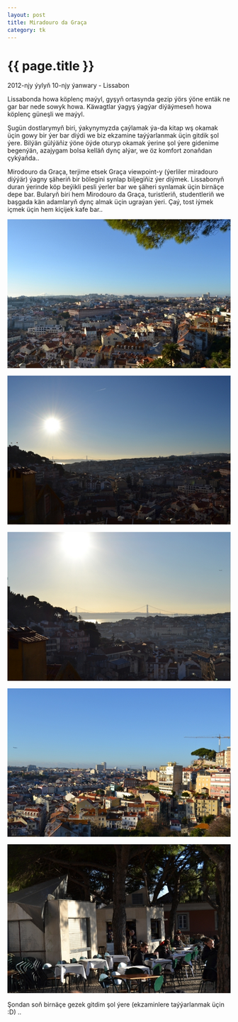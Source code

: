 ```yaml
---
layout: post
title: Miradouro da Graça
category: tk
---
```


{{ page.title }}
================

<p class="meta">2012-njy ýylyň 10-njy ýanwary - Lissabon</p>

Lissabonda howa köplenç maýyl, gyşyň ortasynda gezip ýörs ýöne entäk 
ne gar bar nede sowyk howa. Käwagtlar ýagyş ýagýar diýäýmeseň howa köplenç 
güneşli we maýyl.

Şugün dostlarymyň biri, ýakynymyzda çaýlamak ýa-da kitap wş okamak üçin 
gowy bir ýer bar diýdi we biz ekzamine taýýarlanmak üçin gitdik şol ýere.
Bilýän gülýäňiz ýöne öýde oturyp okamak ýerine şol ýere gidenime begenýän, 
azajygam bolsa kelläň dynç alýar, we öz komfort zonaňdan çykýaňda..

Mirodouro da Graça, terjime etsek Graça viewpoint-y (ýerliler miradouro diýýär) 
ýagny şäheriň bir bölegini synlap biljegiňiz ýer diýmek. Lissabonyň
duran ýerinde köp beýikli pesli ýerler bar we şäheri synlamak üçin birnäçe 
depe bar. Bularyň biri hem Mirodouro da Graça, turistleriň, studentleriň 
we başgada kän adamlaryň dynç almak üçin ugraýan ýeri. Çaý, tost iýmek içmek 
üçin hem kiçijek kafe bar..

![1-nji surat](/files/graca/01.JPG)

![2-nji surat](/files/graca/02.JPG)

![3-nji surat](/files/graca/03.JPG)

![4-nji surat](/files/graca/04.JPG)

![5-nji surat](/files/graca/05.JPG)

Şondan soň birnäçe gezek gitdim şol ýere (ekzaminlere taýýarlanmak üçin :D) .. 
